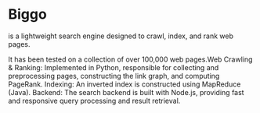 # Biggo
is a lightweight search engine designed to crawl, index, and rank web pages.


It has been tested on a collection of over 100,000 web pages.Web Crawling & Ranking: Implemented in Python, responsible for collecting and preprocessing pages, constructing the link graph, and computing PageRank.
Indexing: An inverted index is constructed using MapReduce (Java).
Backend: The search backend is built with Node.js, providing fast and responsive query processing and result retrieval.
